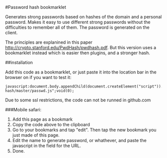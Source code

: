 #Password hash bookmarklet

Generates strong passwords based on hashes of the domain and a personal password. Makes it easy to use different strong passwords without the difficulties to remember all of them. The password is generated on the client. 

The principles are explanined in this paper http://crypto.stanford.edu/PwdHash/pwdhash.pdf. But this version uses a bookmarklet instead which is easier then plugins, and a stronger hash. 

##installation

Add this code as a bookmarklet, or just paste it into the location bar in the browser on if you want to test it: 
    
    javascript:document.body.appendChild(document.createElement("script")).src="https://raw.github.com/peterlindkvist/pwd-hash/master/passwd.js";void(0);
    
Due to some ssl restrictions, the code can not be runned in github.com    

###Mobile safari:

1. Add this page as a bookmark 
2. Copy the code above to the clipboard
3. Go to your bookmarks and tap "edit". Then tap the new bookmark you just made of this page. 
4. Edit the name to generate password, or whathever, and paste the javascript in the field for the URL.
5. Done. 


